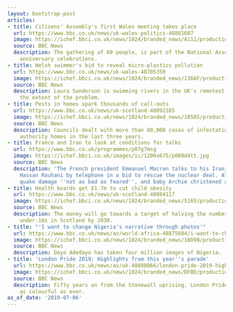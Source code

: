 ```yaml
---
layout: bootstrap-post
articles:
- title: Citizens' Assembly's first Wales meeting takes place
  url: https://www.bbc.co.uk/news/uk-wales-politics-48881687
  image: https://ichef.bbci.co.uk/news/1024/branded_news/A111/production/_107533214_citizens1.jpg
  source: BBC News
  description: The gathering of 60 people, is part of the National Assembly's 20th
    anniversary celebrations.
- title: Welsh swimmer's bid to reveal micro-plastics pollution
  url: https://www.bbc.co.uk/news/uk-wales-48705359
  image: https://ichef.bbci.co.uk/news/1024/branded_news/136AF/production/_107553597_b4c1b1f0-c28b-428e-86ef-ad7c7cac3743.jpg
  source: BBC News
  description: Laura Sanderson is swimming rivers in the UK's remotest areas to discover
    the extent of the problem.
- title: Pests in homes spark thousands of call-outs
  url: https://www.bbc.co.uk/news/uk-scotland-48892165
  image: https://ichef.bbci.co.uk/news/1024/branded_news/18585/production/_107771799_gettyimages-1140448160.jpg
  source: BBC News
  description: Councils dealt with more than 60,000 cases of infestations in local
    authority homes in the last three years.
- title: France and Iran to look at conditions for talks
  url: https://www.bbc.co.uk/programmes/p07g7msg
  image: https://ichef.bbci.co.uk/images/ic/1200x675/p060d4tt.jpg
  source: BBC News
  description: 'The French president Emmanuel Macron talks to his Iranian counterpart
    Hassan Rouhani by telephone in a bid to rescue the nuclear deal. Also: California
    quake damage ''not as bad as feared'', and baby Archie christened at Windsor.'
- title: Health boards get £1.7m to cut child obesity
  url: https://www.bbc.co.uk/news/uk-scotland-48894117
  image: https://ichef.bbci.co.uk/news/1024/branded_news/5165/production/_107773802_gettyimages-1069039692.jpg
  source: BBC News
  description: The money will go towards a target of halving the number of overweight
    under-18s in Scotland by 2030.
- title: "'I want to change Nigeria's narrative through photos'"
  url: https://www.bbc.co.uk/news/av/world-africa-48875684/i-want-to-change-nigeria-s-narrative-through-photos
  image: https://ichef.bbci.co.uk/news/1024/branded_news/10D98/production/_107761096_p07g3zs7.jpg
  source: BBC News
  description: Dayo Adedayo has taken four million images of Nigeria.
- title: 'London Pride 2019: Highlights from this year''s parade'
  url: https://www.bbc.co.uk/news/av/uk-48898066/london-pride-2019-highlights-from-this-year-s-parade
  image: https://ichef.bbci.co.uk/news/1024/branded_news/DFBD/production/_107777275_p07g7l1h.jpg
  source: BBC News
  description: Fifty years on from the Stonewall uprising, London Pride 2019 was just
    as colourful as ever.
as_of_date: '2019-07-06'
---
```


